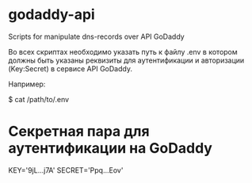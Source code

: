 # godaddy-api
Scripts for manipulate dns-records over API GoDaddy

Во всех скриптах необходимо указать путь к файлу .env в котором должны
быть указаны реквизиты для аутентификации и авторизации (Key:Secret) в
сервисе API GoDaddy.

Например:

$ cat /path/to/.env
# Секретная пара для аутентификации на GoDaddy
KEY='9jL...j7A'
SECRET='Ppq...Eov'

